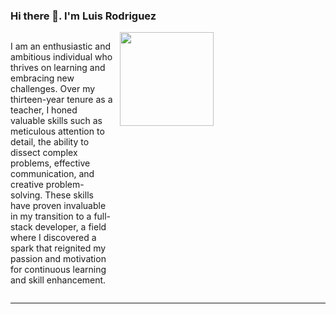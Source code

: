 ### Hi there 👋. I'm Luis Rodriguez
<div style='display: flex;'>
  <p style='flex: 1;'>I am an enthusiastic and ambitious individual who thrives on learning and embracing new challenges. Over my thirteen-year tenure as a teacher, I honed valuable skills such as meticulous attention to detail, the ability to dissect complex problems, effective communication, and creative problem-solving. These skills have proven invaluable in my transition to a full-stack developer, a field where I discovered a spark that reignited my passion and motivation for continuous learning and skill enhancement.</p>
  <img src='https://farm3.static.flickr.com/2515/3911058195_c806128b89_m.jpg' style='margin-left: 10px; width: 150px; height: auto; flex: 2'>
</div>
<hr>
<!--
**LuisValrod/LuisValrod** is a ✨ _special_ ✨ repository because its `README.md` (this file) appears on your GitHub profile.

Here are some ideas to get you started:

- 🔭 I’m currently working on ...
- 🌱 I’m currently learning ...
- 👯 I’m looking to collaborate on ...
- 🤔 I’m looking for help with ...
- 💬 Ask me about ...
- 📫 How to reach me: ...
- 😄 Pronouns: ...
- ⚡ Fun fact: ...
-->
